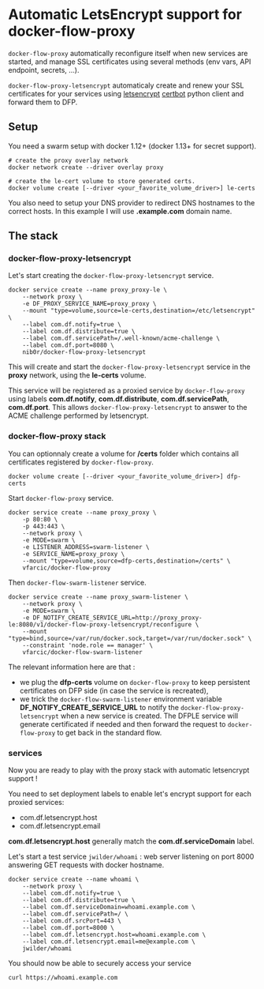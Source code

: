 # Automatic LetsEncrypt support for docker-flow-proxy

`docker-flow-proxy` automatically reconfigure itself when new services are started, and manage SSL certificates using several methods (env vars, API endpoint, secrets, ...).

`docker-flow-proxy-letsencrypt` automaticaly create and renew your SSL certificates for your services using [letsencrypt](https://letsencrypt.org/) [certbot](https://certbot.eff.org/) python client and forward them to DFP.

## Setup

You need a swarm setup with docker 1.12+ (docker 1.13+ for secret support).

```
# create the proxy overlay network
docker network create --driver overlay proxy

# create the le-cert volume to store generated certs.
docker volume create [--driver <your_favorite_volume_driver>] le-certs
```

You also need to setup your DNS provider to redirect DNS hostnames to the correct hosts. In this example I will use **.example.com** domain name.

## The stack

### docker-flow-proxy-letsencrypt

Let's start creating the `docker-flow-proxy-letsencrypt` service.

```
docker service create --name proxy_proxy-le \
	--network proxy \
	-e DF_PROXY_SERVICE_NAME=proxy_proxy \
	--mount "type=volume,source=le-certs,destination=/etc/letsencrypt" \
	--label com.df.notify=true \
	--label com.df.distribute=true \
	--label com.df.servicePath=/.well-known/acme-challenge \
	--label com.df.port=8080 \
	nib0r/docker-flow-proxy-letsencrypt
```

This will create and start the `docker-flow-proxy-letsencrypt` service in the **proxy** network, using the **le-certs** volume.

This service will be registered as a proxied service by `docker-flow-proxy` using labels **com.df.notify**, **com.df.distribute**, **com.df.servicePath**, **com.df.port**. This allows `docker-flow-proxy-letsencrypt` to answer to the ACME challenge performed by letsencrypt.


### docker-flow-proxy stack


You can optionnaly create a volume for **/certs** folder which contains all certificates registered by `docker-flow-proxy`.

```
docker volume create [--driver <your_favorite_volume_driver>] dfp-certs
```

Start `docker-flow-proxy` service.

```
docker service create --name proxy_proxy \
	-p 80:80 \
	-p 443:443 \
	--network proxy \
	-e MODE=swarm \
	-e LISTENER_ADDRESS=swarm-listener \
	-e SERVICE_NAME=proxy_proxy \
	--mount "type=volume,source=dfp-certs,destination=/certs" \
	vfarcic/docker-flow-proxy
```

Then `docker-flow-swarm-listener` service.

```
docker service create --name proxy_swarm-listener \
	--network proxy \
	-e MODE=swarm \
	-e DF_NOTIFY_CREATE_SERVICE_URL=http://proxy_proxy-le:8080/v1/docker-flow-proxy-letsencrypt/reconfigure \
	--mount "type=bind,source=/var/run/docker.sock,target=/var/run/docker.sock" \
	--constraint 'node.role == manager' \
	vfarcic/docker-flow-swarm-listener
```

The relevant information here are that :
 * we plug the **dfp-certs** volume on `docker-flow-proxy` to keep persistent certificates on DFP side (in case the service is recreated),
 * we trick the `docker-flow-swarm-listener` environment variable **DF_NOTIFY_CREATE_SERVICE_URL** to notify the `docker-flow-proxy-letsencrypt` when a new service is created. The DFPLE service will generate certificated if needed and then forward the request to `docker-flow-proxy` to get back in the standard flow.


### services

Now you are ready to play with the proxy stack with automatic letsencrypt support !

You need to set deployment labels to enable let's encrypt support for each proxied services:
  * com.df.letsencrypt.host
  * com.df.letsencrypt.email

**com.df.letsencrypt.host** generally match the **com.df.serviceDomain** label.

Let's start a test service `jwilder/whoami` : web server listening on port 8000 answering GET requests with docker hostname.

```
docker service create --name whoami \
	--network proxy \
	--label com.df.notify=true \
	--label com.df.distribute=true \
	--label com.df.serviceDomain=whoami.example.com \
	--label com.df.servicePath=/ \
	--label com.df.srcPort=443 \
	--label com.df.port=8000 \
	--label com.df.letsencrypt.host=whoami.example.com \
	--label com.df.letsencrypt.email=me@example.com \
	jwilder/whoami
```

You should now be able to securely access your service

```
curl https://whoami.example.com
```